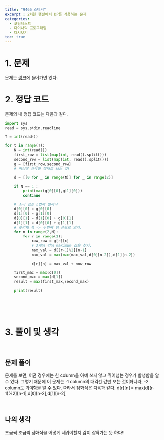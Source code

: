 ```yaml
---
title: "9465 스티커"
excerpt : 2차원 행렬에서 DP를 사용하는 문제
categories:
  - 코딩테스트
  - 다이나믹 프로그래밍
  - 다시보기
toc: true
---
```

  
# 1. 문제
문제는 [링크](https://www.acmicpc.net/problem/9465)에 들어가면 있다.

# 2. 정답 코드

문제의 내 정답 코드는 다음과 같다.

```python
import sys
read = sys.stdin.readline

T = int(read())

for t in range(T):
    N = int(read())
    first_row = list(map(int, read().split()))
    second_row = list(map(int, read().split()))
    g = [first_row,second_row]
    # 핵심은 삼각형 형태로 보는 것!

    d = [[0 for _ in range(N)] for _ in range(2)]

    if N == 1 :
        print(max(g[0][0],g[1][0]))
        continue

    # 초기 값은 2번째 열까지
    d[0][0] = g[0][0]
    d[1][0] = g[1][0]
    d[0][1] = d[1][0] + g[0][1]
    d[1][1] = d[0][0] + g[1][1]
    # 첫번째 행 -> 두번째 행 순으로 읽자.
    for n in range(2,N):
        for r in range(2):
            now_row = g[r][n]
            # 3개의 칸의 maximum 값을 찾자.
            max_val = d[(r-1)%2][n-1]
            max_val = max(max(max_val,d[0][n-2]),d[1][n-2])

            d[r][n] = max_val + now_row

    first_max = max(d[0])
    second_max = max(d[1])
    result = max(first_max,second_max)

    print(result)

```


<br/><br/><br/>

# 3. 풀이 및 생각

<br/>

## 문제 풀이

문제를 보면, 어떤 경우에는 한 column을 아예 쓰지 않고 뛰어넘는 경우가 발생함을 알 수 있다. 그렇기 때문에
이 문제는 -1 column의 대각선 값만 보는 것이아니라, -2 column도 봐야함을 알 수 있다. 따라서 점화식은
다음과 같다. d[r][n] = max(d[(r-1)%2][n-1],d[0][n-2],d[1][n-2]) 

<br/> 

## 나의 생각

조금씩 조금씩 점화식을 어떻게 세워야할지 감이 잡혀가는 듯 하다!!